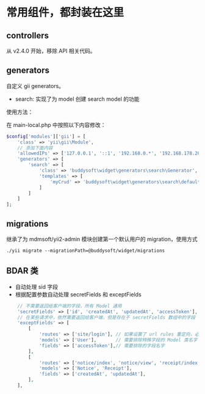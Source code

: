 # 常用组件，都封装在这里

## controllers

从 v2.4.0 开始，移除 API 相关代码。

## generators

自定义 gii generators。

- search: 实现了为 model 创建 search model 的功能

使用方法：

在 main-local.php 中按照以下内容修改：

```php
$config['modules']['gii'] = [
    'class' => 'yii\gii\Module',
    // 添加下面内容
    'allowedIPs' => ['127.0.0.1', '::1', '192.168.0.*', '192.168.178.20'],
    'generators' => [
        'search' => [
            'class' => 'buddysoft\widget\generators\search\Generator',
            'templates' => [
                'myCrud' => 'buddysoft\widget\generators\search\default',
            ]
        ]
    ]
];

```

## migrations

继承了为 mdmsoft/yii2-admin 模块创建第一个默认用户的 migration，使用方式

```shell
./yii migrate --migrationPath=@buddysoft/widget/migrations
```

## BDAR 类

- 自动处理 sid 字段
- 根据配置参数自动处理 secretFields 和 exceptFields

```php
    // 不需要返回给客户端的字段，所有 Model 通用
    'secretFields' => ['id', 'createdAt', 'updatedAt', 'accessToken'],
    // 在某些请求中，依然需要返回给客户端，但是存在于 secretFields 数组中的字段
    'exceptFields' => [
        [
            'routes' => ['site/login'], // 如果设置了 url rules 重定向，必须使用重定向后的路由
            'models' => ['User'],       // 需要排除特殊字段的 Model 类名字
            'fields' => ['accessToken'],// 需要排除的字段名字
        ],
        [
            'routes' => ['notice/index', 'notice/view', 'receipt/index', 'receipt/view'],
            'models' => ['Notice', 'Receipt'],
            'fields' => ['createdAt', 'updatedAt'],
        ],
    ],

```